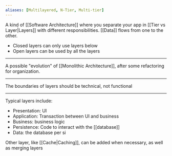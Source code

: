```yaml
---
aliases: [Multilayered, N-Tier, Multi-tier]
---
```


A kind of [[Software Architecture]] where you separate your app in [[Tier vs Layer|Layers]] with different responsibilities. [[Data]] flows from one to the other.

- Closed layers can only use layers below
- Open layers can be used by all the layers

---

A possible "evolution" of [[Monolithic Architecture]], after some refactoring for organization.

---

The boundaries of layers should be technical, not functional

---

Typical layers include:

- Presentation: UI
- Application: Transaction between UI and business
- Business: business logic
- Persistence: Code to interact with the [[database]]
- Data: the database per si

Other layer, like [[Cache|Caching]], can be added when necessary, as well as merging layers